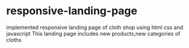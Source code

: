 # responsive-landing-page
implemented responsive landing page of cloth shop using html css and javascript
This landing page includes new products,new categories of cloths
